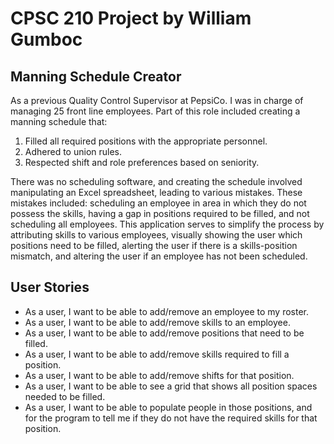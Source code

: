 # CPSC 210 Project by William Gumboc

## Manning Schedule Creator

As a previous Quality Control Supervisor at PepsiCo. I was in charge of managing 25 front line employees. Part of
this role included creating a manning schedule that:
1. Filled all required positions with the appropriate personnel. 
2. Adhered to union rules.
3. Respected shift and role preferences based on seniority. 

There was no scheduling software, and creating the schedule involved manipulating an Excel spreadsheet, leading
to various mistakes. These mistakes included: scheduling an employee in area in which they do not possess the skills, having a gap
in positions required to be filled, and not scheduling all employees. This application serves to simplify the process
by attributing skills to various employees, visually showing the user which positions need to be filled, alerting
the user if there is a skills-position mismatch, and altering the user if an employee has not been scheduled. 

## User Stories

- As a user, I want to be able to add/remove an employee to my roster.
- As a user, I want to be able to add/remove skills to an employee.
- As a user, I want to be able to add/remove positions that need to be filled.
- As a user, I want to be able to add/remove skills required to fill a position. 
- As a user, I want to be able to add/remove shifts for that position. 
- As a user, I want to be able to see a grid that shows all position spaces needed to be filled.
- As a user, I want to be able to populate people in those positions, and for the program to tell 
me if they do not have the required skills for that position. 


